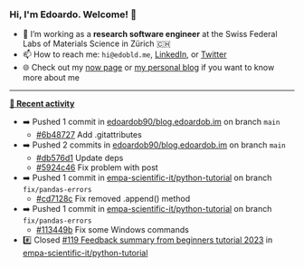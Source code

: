 ### Hi, I'm Edoardo. Welcome! 👋 

- 🔭 I’m working as a **research software engineer** at the Swiss Federal Labs of Materials Science in Zürich 🇨🇭
- 📫 How to reach me: `hi@edobld.me`, [LinkedIn](https://linkedin.com/in/edobld), or [Twitter](https://twitter.com/edobld)
- 🌐 Check out my [now page](https://edoardob.im/now) or [my personal blog](https://blog.edoardob.im) if you want to know more about me

---

**[📰 Recent activity](https://github.com/edoardob90)**
* ➡️ Pushed 1 commit in [edoardob90/blog.edoardob.im](https://github.com/edoardob90/blog.edoardob.im) on branch `main`
  * [#6b48727](https://github.com/edoardob90/blog.edoardob.im/commit/6b48727) Add .gitattributes
* ➡️ Pushed 2 commits in [edoardob90/blog.edoardob.im](https://github.com/edoardob90/blog.edoardob.im) on branch `main`
  * [#db576d1](https://github.com/edoardob90/blog.edoardob.im/commit/db576d1) Update deps
  * [#5924c46](https://github.com/edoardob90/blog.edoardob.im/commit/5924c46) Fix problem with post
* ➡️ Pushed 1 commit in [empa-scientific-it/python-tutorial](https://github.com/empa-scientific-it/python-tutorial) on branch `fix/pandas-errors`
  * [#cd7128c](https://github.com/empa-scientific-it/python-tutorial/commit/cd7128c) Fix removed .append() method
* ➡️ Pushed 1 commit in [empa-scientific-it/python-tutorial](https://github.com/empa-scientific-it/python-tutorial) on branch `fix/pandas-errors`
  * [#113449b](https://github.com/empa-scientific-it/python-tutorial/commit/113449b) Fix some Windows commands
* #️⃣ Closed [#119 Feedback summary from beginners tutorial 2023](https://github.com/empa-scientific-it/python-tutorial/issues/119) in [empa-scientific-it/python-tutorial](https://github.com/empa-scientific-it/python-tutorial)


